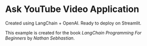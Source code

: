 # Ask YouTube Video Application

Created using LangChain + OpenAI. Ready to deploy on Streamlit.

This example is created for the book _LangChain Programming For Beginners_ by _Nathan Sebhastian_.
